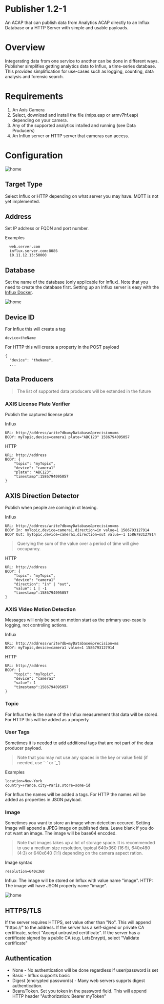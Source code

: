 # Publisher 1.2-1
An ACAP that can publish data from Analytics ACAP directly to an Influx Database or a HTTP Server with simple and usable payloads.

# Overview
Integerating data from one service to another can be done in different ways.  Publisher simplifies getting analytics data to Influx,
a time-series database.  This provides simplification for use-cases such as logging, counting, data analysis and forensic search.

# Requirements
1. An Axis Camera
2. Select, download and install the file (mips.eap or armv7hf.eap) depending on your camera.
3. Any of the supported analytics intalled and running (see Data Producers)
4. An Influx server or HTTP server that cameras can access.


# Configuration

![home](pictures/target.PNG)

## Target Type
Select Influx or HTTP depending on what server you may have.  MQTT is not yet implemented.

## Address
Set IP address or FQDN and port number.

Examples
```
  web.server.com
  influx.server.com:8086
  10.11.12.13:50000
```
## Database
Set the name of the database (only applicable for Influx).  Note that you need to create the database first.  Setting up an Influx server is easy with the [Influx Docker](https://hub.docker.com/_/influxdb).



![home](pictures/data.PNG)

## Device ID
For Influx this will create a tag
```
device=theName
```
For HTTP this will create a property in the POST payload
```
{ 
  "device": "theName",
  ...
```

## Data Producers
> The list of supported data producers will be extended in the future

### AXIS License Plate Verifier
Publish the captured license plate

Influx
```
URL: http://address/write?db=myDatabase&precision=ms
BODY: myTopic,device=camera1 plate="ABC123" 1586794095057
```
HTTP
```
URL: http://address
BODY: {
	"topic": "myTopic",
	"device": "camera1"
	"plate": "ABC123",
	"timestamp":1586794095057
}

```

## AXIS Direction Detector
Publish when people are coming in ot leaving.

Influx

```
URL: http://address/write?db=myDatabase&precision=ms
BODY In: myTopic,device=camera1,direction=in value=1 1586793127914
BODY Out: myTopic,device=camera1,direction=out value=-1 1586793127914
```
> Querying the sum of the value over a period of time will give occupancy.

HTTP
```
URL: http://address
BODY: {
	"topic": "myTopic",
	"device": "camera1"
	"direction": "in" | "out",
	"value": 1 | -1
	"timestamp":1586794095057
}

```

### AXIS Video Motion Detection
Messages will only be sent on motion start as the primary use-case is logging, not controling actions.

Influx
```
URL: http://address/write?db=myDatabase&precision=ms
BODY: myTopic,device=camera1 value=1 1586793127914
```
HTTP
```
URL: http://address
BODY: {
	"topic": "myTopic",
	"device": "camera1"
	"value": 1
	"timestamp":1586794095057
}
```

### Topic
For Influx the is the name of the Influx measurement that data will be stored.
For HTTP this will be added as a property

### User Tags
Sometimes it is needed to add additional tags that are not part of the data producer payload.
> Note that you may not use any spaces in the key or value field (if needed, use '-' or '_')

Examples
```
location=New-York
country=France,city=Paris,store=some-id
```
For Influx the names will be added a tags.
For HTTP the names will be added as properties in JSON payload.

### Image
Sometimes you want to store an image when detection occured.  Setting Image will append a JPEG image on published data.  Leave blank if you do not want an image.  The image will be base64 encoded.

> Note that images takes up a lot of storage space.  It is recommended to use a medium size resolution, typical 640x360 (16:9), 640x480 (4:3) or 640x640 (1:1) depending on the camera aspect ration.

Image syntax
```
resolution=640x360
```
Influx: The image will be stored on Influx with value name "image".
HTTP: The image will have JSON property name "image".

![home](pictures/security.PNG)

## HTTPS/TLS
If the server requires HTTPS, set value other than "No".  This will append "https://" to the address.
If the server has a self-signed or private CA certificate, select "Accept untrusted certificate".
If the server has a certificate signed by a public CA (e.g. LetsEnrypt), select "Validate certificate"

## Authentication
* None - No authentication will be done regardless if user/password is set
* Basic -  Influx supports basic
* Digest (encrypted passwords) - Many web servers supprts digest authentication.
* Beare/Token.  Set you token in the password field.  This will append HTTP header "Authorization: Bearer myToken"
